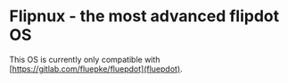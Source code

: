 # Flipnux - the most advanced flipdot OS

This OS is currently only compatible with [https://gitlab.com/fluepke/fluepdot](fluepdot).

